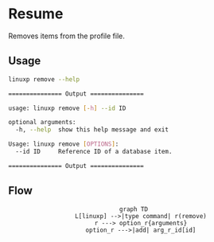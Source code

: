 # Resume

Removes items from the profile file.

## Usage

```bash
linuxp remove --help

=============== Output ===============

usage: linuxp remove [-h] --id ID

optional arguments:
  -h, --help  show this help message and exit

Usage: linuxp remove [OPTIONS]:
  --id ID     Reference ID of a database item.

=============== Output ===============
```

## Flow

<center>

``` mermaid
graph TD
    L[linuxp] -->|type command| r(remove)
    r ---> option_r{arguments}
    option_r --->|add| arg_r_id[id]
```

</center>